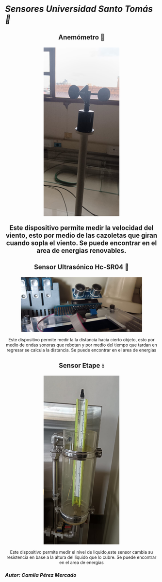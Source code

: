 <h1 >
<i> Sensores Universidad Santo Tomás📓</i>
</h1>
 <h2> <p align="center"> <b> Anemómetro 🍃</b> 
<p align="center">
  <img src="sensores-tarea/anemometro.jpg" alt="Anemómetro" width="250">
</p>
<p align="center">
 Este dispositivo permite medir la velocidad del viento, esto por medio de las cazoletas que giran cuando sopla el viento. Se puede encontrar en el area de energias renovables.
 <h2> <p align="center">
  <b> Sensor Ultrasónico Hc-SR04 📏</b> </h2>
<p align="center">
  <img src="sensores-tarea/ultrasonico.jpg" alt="Sensor ultrasónico" width="400">
</p>
<p align="center">
 Este dispositivo permite medir la la distancia hacia cierto objeto, esto por medio de ondas sonoras que rebotan y por medio del tiempo que tardan en regresar se calcula la distancia. Se puede encontrar en el area de energias 
 <h2> <p align="center">
 <b> Sensor Etape 💧 </b> </h2>
<p align="center">
  <img src="sensores-tarea/etape.jpg" alt="Sensor eTape" width="250">
</p>
<p align="center">
 Este dispositivo permite medir el nivel de liquido,este sensor cambia su resistencia en base a la altura del liquido que lo cubre. Se puede encontrar en el area de energias 
 <h3 >
<i> Autor: Camila Pérez Mercado</i>
</h3>


